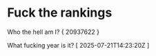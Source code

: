 # Fuck the rankings

Who the hell am I?
{ 20937622 }

What fucking year is it?
[ 2025-07-21T14:23:20Z ]
